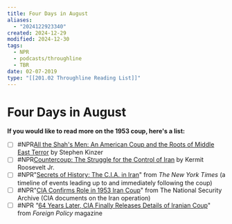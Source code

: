 ```yaml
---
title: Four Days in August
aliases:
  - "2024122923340"
created: 2024-12-29
modified: 2024-12-30
tags:
  - NPR
  - podcasts/throughline
  - TBR
date: 02-07-2019
type: "[[201.02 Throughline Reading List]]"
---
```

# Four Days in August
**If you would like to read more on the 1953 coup, here's a list:**

- [ ] #NPR[All the Shah's Men: An American Coup and the Roots of Middle East Terror](https://www.goodreads.com/book/show/46347.All_the_Shah_s_Men) by Stephen Kinzer
- [ ] #NPR[Countercoup: The Struggle for the Control of Iran](https://www.goodreads.com/book/show/763578.Countercoup) by Kermit Roosevelt Jr. 
- [ ] #NPR"[Secrets of History: The C.I.A. in Iran](https://archive.nytimes.com/www.nytimes.com/library/world/mideast/041600iran-coup-timeline.html?mcubz=3)" from _The New York Times_ (a timeline of events leading up to and immediately following the coup)
- [ ] #NPR"[CIA Confirms Role in 1953 Iran Coup](https://nsarchive2.gwu.edu/NSAEBB/NSAEBB435/)" from The National Security Archive (CIA documents on the Iran operation)
- [ ] #NPR _"_[64 Years Later, CIA Finally Releases Details of Iranian Coup](https://foreignpolicy.com/2017/06/20/64-years-later-cia-finally-releases-details-of-iranian-coup-iran-tehran-oil/)" from _Foreign Policy_ magazine
